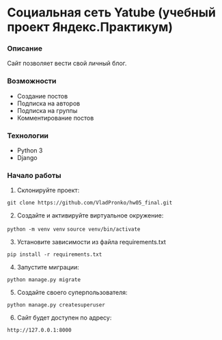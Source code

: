 # Социальная сеть Yatube (учебный проект Яндекс.Практикум)

### Описание
Сайт позволяет вести свой личный блог.

### Возможности
- Создание постов
- Подписка на авторов
- Подписка на группы
- Комментирование постов

### Технологии
- Python 3
- Django

### Начало работы

1. Склонируйте проект:

```git clone https://github.com/VladPronko/hw05_final.git```  

2. Создайте и активируйте виртуальное окружение:

```python -m venv venv```
```source venv/bin/activate ```

3. Установите зависимости из файла requirements.txt

```pip install -r requirements.txt```

4. Запустите миграции:

```python manage.py migrate```

5. Создайте своего суперпользователя:

```python manage.py createsuperuser```

6. Сайт будет доступен по адресу:
 
```http://127.0.0.1:8000```


